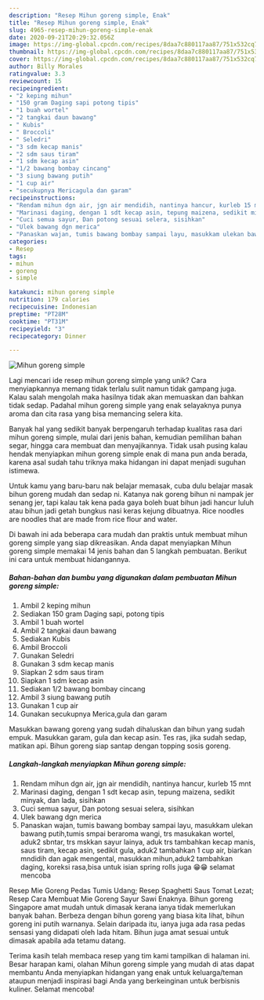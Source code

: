 ```yaml
---
description: "Resep Mihun goreng simple, Enak"
title: "Resep Mihun goreng simple, Enak"
slug: 4965-resep-mihun-goreng-simple-enak
date: 2020-09-21T20:29:32.056Z
image: https://img-global.cpcdn.com/recipes/8daa7c880117aa87/751x532cq70/mihun-goreng-simple-foto-resep-utama.jpg
thumbnail: https://img-global.cpcdn.com/recipes/8daa7c880117aa87/751x532cq70/mihun-goreng-simple-foto-resep-utama.jpg
cover: https://img-global.cpcdn.com/recipes/8daa7c880117aa87/751x532cq70/mihun-goreng-simple-foto-resep-utama.jpg
author: Billy Morales
ratingvalue: 3.3
reviewcount: 15
recipeingredient:
- "2 keping mihun"
- "150 gram Daging sapi potong tipis"
- "1 buah wortel"
- "2 tangkai daun bawang"
- " Kubis"
- " Broccoli"
- " Seledri"
- "3 sdm kecap manis"
- "2 sdm saus tiram"
- "1 sdm kecap asin"
- "1/2 bawang bombay cincang"
- "3 siung bawang putih"
- "1 cup air"
- "secukupnya Mericagula dan garam"
recipeinstructions:
- "Rendam mihun dgn air, jgn air mendidih, nantinya hancur, kurleb 15 mnt"
- "Marinasi daging, dengan 1 sdt kecap asin, tepung maizena, sedikit minyak, dan lada, sisihkan"
- "Cuci semua sayur, Dan potong sesuai selera, sisihkan"
- "Ulek bawang dgn merica"
- "Panaskan wajan, tumis bawang bombay sampai layu, masukkam ulekan bawang putih,tumis smpai beraroma wangi, trs masukakan wortel, aduk2 sbntar, trs mskkan sayur lainya, aduk trs tambahkan kecap manis, saus tiram, kecap asin, sedikit gula, aduk2 tambahkan 1 cup air, biarkan mndidih dan agak mengental, masukkan mihun,aduk2 tambahkan daging, koreksi rasa,bisa untuk isian spring rolls juga 😁😁 selamat mencoba"
categories:
- Resep
tags:
- mihun
- goreng
- simple

katakunci: mihun goreng simple 
nutrition: 179 calories
recipecuisine: Indonesian
preptime: "PT28M"
cooktime: "PT31M"
recipeyield: "3"
recipecategory: Dinner

---
```



![Mihun goreng simple](https://img-global.cpcdn.com/recipes/8daa7c880117aa87/751x532cq70/mihun-goreng-simple-foto-resep-utama.jpg)

Lagi mencari ide resep mihun goreng simple yang unik? Cara menyiapkannya memang tidak terlalu sulit namun tidak gampang juga. Kalau salah mengolah maka hasilnya tidak akan memuaskan dan bahkan tidak sedap. Padahal mihun goreng simple yang enak selayaknya punya aroma dan cita rasa yang bisa memancing selera kita.

Banyak hal yang sedikit banyak berpengaruh terhadap kualitas rasa dari mihun goreng simple, mulai dari jenis bahan, kemudian pemilihan bahan segar, hingga cara membuat dan menyajikannya. Tidak usah pusing kalau hendak menyiapkan mihun goreng simple enak di mana pun anda berada, karena asal sudah tahu triknya maka hidangan ini dapat menjadi suguhan istimewa.

Untuk kamu yang baru-baru nak belajar memasak, cuba dulu belajar masak bihun goreng mudah dan sedap ni. Katanya nak goreng bihun ni nampak jer senang jer, tapi kalau tak kena pada gaya boleh buat bihun jadi hancur luluh atau bihun jadi getah bungkus nasi keras kejung dibuatnya. Rice noodles are noodles that are made from rice flour and water.


Di bawah ini ada beberapa cara mudah dan praktis untuk membuat mihun goreng simple yang siap dikreasikan. Anda dapat menyiapkan Mihun goreng simple memakai 14 jenis bahan dan 5 langkah pembuatan. Berikut ini cara untuk membuat hidangannya.

<!--inarticleads1-->

##### Bahan-bahan dan bumbu yang digunakan dalam pembuatan Mihun goreng simple:

1. Ambil 2 keping mihun
1. Sediakan 150 gram Daging sapi, potong tipis
1. Ambil 1 buah wortel
1. Ambil 2 tangkai daun bawang
1. Sediakan  Kubis
1. Ambil  Broccoli
1. Gunakan  Seledri
1. Gunakan 3 sdm kecap manis
1. Siapkan 2 sdm saus tiram
1. Siapkan 1 sdm kecap asin
1. Sediakan 1/2 bawang bombay cincang
1. Ambil 3 siung bawang putih
1. Gunakan 1 cup air
1. Gunakan secukupnya Merica,gula dan garam


Masukkan bawang goreng yang sudah dihaluskan dan bihun yang sudah empuk. Masukkan garam, gula dan kecap asin. Tes ras, jika sudah sedap, matikan api. Bihun goreng siap santap dengan topping sosis goreng. 

<!--inarticleads2-->

##### Langkah-langkah menyiapkan Mihun goreng simple:

1. Rendam mihun dgn air, jgn air mendidih, nantinya hancur, kurleb 15 mnt
1. Marinasi daging, dengan 1 sdt kecap asin, tepung maizena, sedikit minyak, dan lada, sisihkan
1. Cuci semua sayur, Dan potong sesuai selera, sisihkan
1. Ulek bawang dgn merica
1. Panaskan wajan, tumis bawang bombay sampai layu, masukkam ulekan bawang putih,tumis smpai beraroma wangi, trs masukakan wortel, aduk2 sbntar, trs mskkan sayur lainya, aduk trs tambahkan kecap manis, saus tiram, kecap asin, sedikit gula, aduk2 tambahkan 1 cup air, biarkan mndidih dan agak mengental, masukkan mihun,aduk2 tambahkan daging, koreksi rasa,bisa untuk isian spring rolls juga 😁😁 selamat mencoba


Resep Mie Goreng Pedas Tumis Udang; Resep Spaghetti Saus Tomat Lezat; Resep Cara Membuat Mie Goreng Sayur Sawi Enaknya. Bihun goreng Singapore amat mudah untuk dimasak kerana ianya tidak memerlukan banyak bahan. Berbeza dengan bihun goreng yang biasa kita lihat, bihun goreng ini putih warnanya. Selain daripada itu, ianya juga ada rasa pedas sensasi yang didapati oleh lada hitam. Bihun juga amat sesuai untuk dimasak apabila ada tetamu datang. 

Terima kasih telah membaca resep yang tim kami tampilkan di halaman ini. Besar harapan kami, olahan Mihun goreng simple yang mudah di atas dapat membantu Anda menyiapkan hidangan yang enak untuk keluarga/teman ataupun menjadi inspirasi bagi Anda yang berkeinginan untuk berbisnis kuliner. Selamat mencoba!
